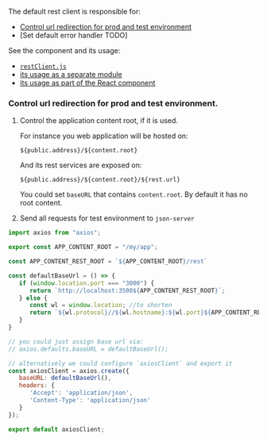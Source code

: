 The default rest client is responsible for:

* [Control url redirection for prod and test environment](#control-url-redirection-for-prod-and-test-environment)
* [Set default error handler TODO]

See the component and its usage:
* [`restClient.js`](../react-axios-app/src/rest/restClient.js)
* [its usage as a separate module](../react-axios-app/src/components/users/usersRest.js)
* [its usage as part of the React component](../react-axios-app/src/components/products/ProductsComponent.js)

### Control url redirection for prod and test environment.

1. Control the application content root, if it is used.

    For instance you web application will be hosted on:

    `${public.address}/${content.root}`
    
    And its rest services are exposed on:

    `${public.address}/${content.root}/${rest.url}`

    You could set `baseURL` that contains `content.root`. By default it has no root content.

2. Send all requests for test environment to `json-server`

```javascript
import axios from "axios";

export const APP_CONTENT_ROOT = "/my/app";

const APP_CONTENT_REST_ROOT = `${APP_CONTENT_ROOT}/rest`

const defaultBaseUrl = () => {
   if (window.location.port === "3000") {
      return `http://localhost:3500${APP_CONTENT_REST_ROOT}`;
   } else {
      const wl = window.location; //to shorten
      return `${wl.protocol}//${wl.hostname}:${wl.port}${APP_CONTENT_REST_ROOT}`
   }
}

// you could just assign base url via:
// axios.defaults.baseURL = defaultBaseUrl();

// alternatively we could configure `axiosClient` and export it
const axiosClient = axios.create({
   baseURL: defaultBaseUrl(),
   headers: {
      'Accept': 'application/json',
      'Content-Type': 'application/json'
   }
});

export default axiosClient;
```